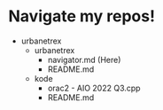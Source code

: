 # Navigate my repos!
- urbanetrex
    - urbanetrex
        - navigator.md (Here)
        - README.md
    - kode
        - orac2
              - AIO 2022 Q3.cpp
        - README.md


